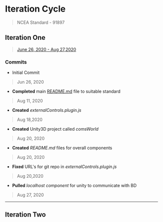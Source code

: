 # Iteration Cycle
>NCEA Standard - 91897

## Iteration One
>[June 26, 2020 - Aug 27,2020](https://github.com/ThierryGibbons/91896/commits?author=ThierryGibbons&since=2020-06-26&until=2020-08-27)

### Commits

- Initial Commit
>Jun 26, 2020

- **Completed** main [README.md](github.com/ThierryGibbons/91896/blob/master/README.md) file to suitable standard
>Aug 11, 2020

- **Created** *externalControls.plugin.js*
>Aug 18,2020

- **Created** Unity3D project called *comsWorld*
>Aug 20, 2020

- **Created** *README.md* files for overall components
>Aug 20, 2020

- **Fixed** URL's for git repo in *externalControls.plugin.js*
>Aug 20,2020

- **Pulled** *localhost component* for unity to communicate with BD
>Aug 27, 2020

___

## Iteration Two
